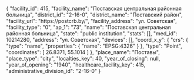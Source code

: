{
    "facility_id": 415,
    "facility_name": "Поставская центральная районная больница",
    "district_id": "2-16-0",
    "district_name": "Поставский район",
    "facility_url": "https:\/\/postcrb.by\/",
    "facility_address": "ул. Советская",
    "facility_type": "0",
    "ap_1": "73",
    "name": "Поставская центральная районная больница",
    "state": "public institution",
    "stats": [],
    "med_id": 10214280,
    "address": "ул. Советская",
    "devices": [],
    "coord_x_y": {
        "crs": {
            "type": "name",
            "properties": {
                "name": "EPSG:4326"
            }
        },
        "type": "Point",
        "coordinates": [
            26.8371,
            55.1014
        ]
    },
    "place_name": "Поставы",
    "place_type": "city",
    "localties_key": 40,
    "year_of_closing": null,
    "year_of_opening": "1940",
    "healthcare_facility_key": 415,
    "administrative_division_id": "2-16-0"
}